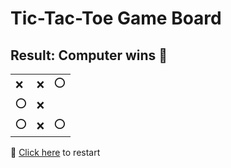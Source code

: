 # Tic-Tac-Toe Game Board
## Result: Computer wins 🤖
|   |   |   |
|---|---|---|
|❌ |❌ |⭕ |
|⭕ |❌ |  |
|⭕ |❌ |⭕ |

🔄 [Click here](EEEEEEEEE.md) to restart